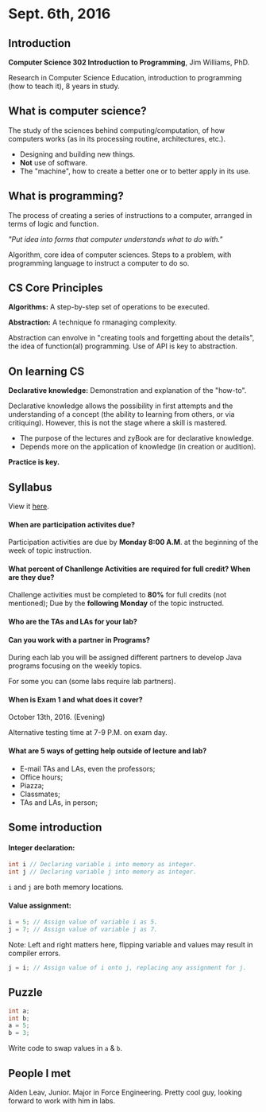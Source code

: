 Sept. 6th, 2016
===============

Introduction
------------

**Computer Science 302 Introduction to Programming**, Jim Williams, PhD.

Research in Computer Science Education, introduction to programming (how to teach it), 8 years in study.

What is computer science?
-------------------------

The study of the sciences behind computing/computation, of how computers works (as in its processing routine, architectures, etc.).

- Designing and building new things.
- **Not** use of software.
- The "machine", how to create a better one or to better apply in its use.

What is programming?
--------------------

The process of creating a series of instructions to a computer, arranged in terms of logic and function.

*"Put idea into forms that computer understands what to do with."*

Algorithm, core idea of computer sciences. Steps to a problem, with programming language to instruct a computer to do so.

CS Core Principles
------------------

**Algorithms:**
A step-by-step set of operations to be executed.

**Abstraction:**
A technique fo rmanaging complexity.

Abstraction can envolve in "creating tools and forgetting about the details", the idea of function(al) programming. Use of API is key to abstraction.

On learning CS
--------------

**Declarative knowledge:**
Demonstration and explanation of the "how-to".

Declarative knowledge allows the possibility in first attempts and the understanding of a concept (the ability to learning from others, or via critiquing). However, this is not the stage where a skill is mastered.

- The purpose of the lectures and zyBook are for declarative knowledge.
- Depends more on the application of knowledge (in creation or audition).

**Practice is key.**


Syllabus
--------

View it [here](https://cs302-www.cs.wisc.edu/wp/syllabus-3/).

#### When are participation activites due?

Participation activities are due by **Monday 8:00 A.M**. at the beginning of the week of topic instruction.

#### What percent of Chanllenge Activities are required for full credit? When are they due?

Challenge activities must be completed to **80%** for full credits (not mentioned); Due by the **following Monday** of the topic instructed.

#### Who are the TAs and LAs for your lab?

#### Can you work with a partner in Programs?

During each lab you will be assigned different partners to develop Java programs focusing on the weekly topics.

For some you can (some labs require lab partners).

#### When is Exam 1 and what does it cover?

October 13th, 2016. (Evening)

Alternative testing time at 7-9 P.M. on exam day.

#### What are 5 ways of getting help outside of lecture and lab?

- E-mail TAs and LAs, even the professors;
- Office hours;
- Piazza;
- Classmates;
- TAs and LAs, in person;

Some introduction
-----------------

#### Integer declaration:

```java
int i // Declaring variable i into memory as integer.
int j // Declaring variable j into memory as integer.
```

`i` and `j` are both memory locations.

####  Value assignment:

```java
i = 5; // Assign value of variable i as 5.
j = 7; // Assign value of variable j as 7.
```

Note: Left and right matters here, flipping variable and values may result in compiler errors.

```java
j = i; // Assign value of i onto j, replacing any assignment for j.
```

Puzzle
------

```java
int a;
int b;
a = 5;
b = 3;
```

Write code to swap values in `a` & `b`.

People I met
------------

Alden Leav, Junior. Major in Force Engineering. Pretty cool guy, looking forward to work with him in labs.
